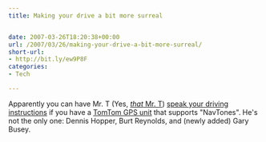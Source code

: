 ```yaml
---
title: Making your drive a bit more surreal


date: 2007-03-26T18:20:38+00:00
url: /2007/03/26/making-your-drive-a-bit-more-surreal/
short-url:
- http://bit.ly/ew9P8F
categories:
- Tech

---
```

<div class='microid-mailto+http:sha1:7fd7ee311d052b0e719135303be56dd529480c4d'>

Apparently you can have Mr. T (Yes, <a href="http://en.wikipedia.org/wiki/Mr._T"><em>that</em> Mr. T</a>) <a href="http://navtones.com/tomtom.php">speak your driving instructions</a> if you have a <a href="http://www.tomtom.com">TomTom GPS unit</a> that supports "NavTones". He's not the only one: Dennis Hopper, Burt Reynolds, and (newly added) Gary Busey.

